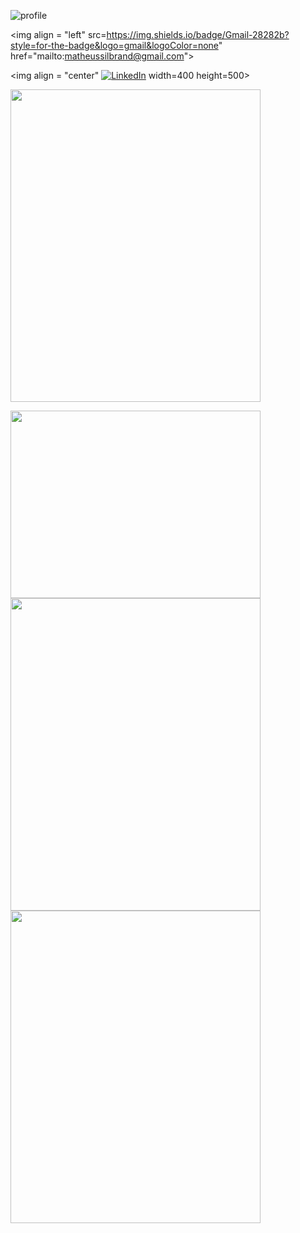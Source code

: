 ![profile](https://socialify.git.ci/matheussbrand/profile/image?font=Inter&language=1&name=1&owner=1&pattern=Charlie%20Brown&pulls=1&stargazers=1&theme=Auto)

<p align='center'>

<img align = "left" src=https://img.shields.io/badge/Gmail-28282b?style=for-the-badge&logo=gmail&logoColor=none" href="mailto:matheussilbrand@gmail.com">
 
<img align = "center" [![LinkedIn](https://img.shields.io/badge/LinkedIn-28282b?style=for-the-badge&logo=linkedin&logoColor=none)](https://www.linkedin.com/in/matheussbrandao) width=400  height=500>

 <img img align = "rigth" src="https://img.shields.io/badge/github-28282b?style=for-the-badge&logo=github&logoColor=none" href="https://github.com/matheussbrand)" width=400  height=500>
   
</p>
<p>
  <img align = "rigth" src = "https://github-readme-stats.vercel.app/api?username=matheussbrand&show_icons=true&theme=dark" width=400  height=300>
  <img align = "left" src="https://spotify-recently-played-readme.vercel.app/api?user=12178109534&unique=1" width=400  height=500>
</p>
<p align = "left">
  <img src="https://spotify-recently-played-readme.vercel.app/api?user=12178109534&unique=1" width=400  height=500>
</p>
